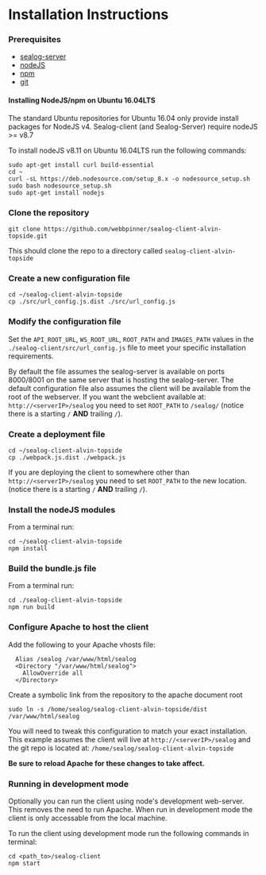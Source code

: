 # Installation Instructions

### Prerequisites

 - [sealog-server](https://github.com/webbpinner/sealog-server-alvin)
 - [nodeJS](https://nodejs.org)
 - [npm](https://www.npmjs.com)
 - [git](https://git-scm.com)
 
#### Installing NodeJS/npm on Ubuntu 16.04LTS
The standard Ubuntu repositories for Ubuntu 16.04 only provide install packages for NodeJS v4.  Sealog-client (and Sealog-Server) require nodeJS >= v8.7
 
To install nodeJS v8.11 on Ubuntu 16.04LTS run the following commands:
 ```
sudo apt-get install curl build-essential
cd ~
curl -sL https://deb.nodesource.com/setup_8.x -o nodesource_setup.sh
sudo bash nodesource_setup.sh
sudo apt-get install nodejs

 ```

### Clone the repository

```
git clone https://github.com/webbpinner/sealog-client-alvin-topside.git
```

This should clone the repo to a directory called `sealog-client-alvin-topside`

### Create a new configuration file

```
cd ~/sealog-client-alvin-topside
cp ./src/url_config.js.dist ./src/url_config.js
```

### Modify the configuration file

Set the `API_ROOT_URL`, `WS_ROOT_URL`, `ROOT_PATH` and `IMAGES_PATH` values in the `./sealog-client/src/url_config.js` file to meet your specific installation requirements.

By default the file assumes the sealog-server is available on ports 8000/8001 on the same server that is hosting the sealog-server.  The default configuration file also assumes the client will be available from the root of the webserver.  If you want the webclient available at: `http://<serverIP>/sealog` you need to set `ROOT_PATH` to `/sealog/` (notice there is a starting `/` **AND** trailing `/`).

### Create a deployment file

```
cd ~/sealog-client-alvin-topside
cp ./webpack.js.dist ./webpack.js
```

If you are deploying the client to somewhere other than `http://<serverIP>/sealog` you need to set `ROOT_PATH` to the new location. (notice there is a starting `/` **AND** trailing `/`).

### Install the nodeJS modules

From a terminal run:
```
cd ~/sealog-client-alvin-topside
npm install
```

### Build the bundle.js file

From a terminal run:

```
cd ./sealog-client-alvin-topside
npm run build
```

### Configure Apache to host the client

Add the following to your Apache vhosts file:

```
  Alias /sealog /var/www/html/sealog
  <Directory "/var/www/html/sealog">
    AllowOverride all
  </Directory>
```

Create a symbolic link from the repository to the apache document root
```
sudo ln -s /home/sealog/sealog-client-alvin-topside/dist /var/www/html/sealog
```

You will need to tweak this configuration to match your exact installation.  This example assumes the client will live at `http://<serverIP>/sealog` and the git repo is located at: `/home/sealog/sealog-client-alvin-topside`

**Be sure to reload Apache for these changes to take affect.**

### Running in development mode ###
Optionally you can run the client using node's development web-server.  This removes the need to run Apache.  When run in development mode the client is only accessable from the local machine.

To run the client using development mode run the following commands in terminal:
```
cd <path_to>/sealog-client
npm start
```
